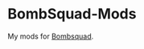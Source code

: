 # BombSquad-Mods
My mods for [Bombsquad][website].

[website]: https://www.froemling.net/apps/bombsquad
